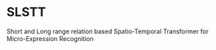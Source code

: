 # SLSTT
Short and Long range relation based Spatio-Temporal Transformer for Micro-Expression Recognition
